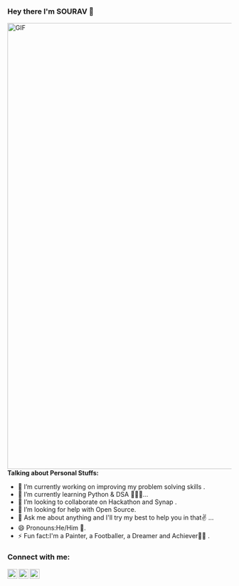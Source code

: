 ### Hey there I'm SOURAV 👋
  <img align="right" alt="GIF" width="1000px" src="https://i.pinimg.com/originals/e4/26/70/e426702edf874b181aced1e2fa5c6cde.gif" />
  
  
  **Talking about Personal Stuffs:**
  
- 🔭 I’m currently working on improving my problem solving skills .
- 🌱 I’m currently learning Python & DSA  👨🏻‍🎓...
- 👯 I’m looking to collaborate on Hackathon and Synap .
- 🤔 I’m looking for help with Open Source.
- 💬 Ask me about anything and I'll try my best to help you in that✌ ...
- 😄 Pronouns:He/Him 🤵.
- ⚡ Fun fact:I'm a Painter, a Footballer, a Dreamer and Achiever🤵✨  .
### Connect with me:

 [<img align="left" alt="sourav | Twitter" width="22px" src="https://cdn.jsdelivr.net/npm/simple-icons@v3/icons/twitter.svg" />][twitter]
 [<img align="left" alt="sourav | LinkedIn" width="22px" src="https://cdn.jsdelivr.net/npm/simple-icons@v3/icons/linkedin.svg" />][linkedin]
 [<img align="left" alt="sourav | Instagram" width="22px" src="https://cdn.jsdelivr.net/npm/simple-icons@v3/icons/instagram.svg" />][instagram]


  
  
 [twitter]: https://twitter.com/iam_sourav01
 [instagram]: https://instagram.com/iamsourav_01
 [linkedin]: https://linkedin.com/in/sourav-rakshit-40b605185

